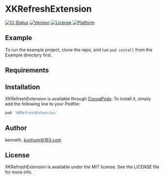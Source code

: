# XKRefreshExtension

[![CI Status](https://img.shields.io/travis/kenneth/XKRefreshExtension.svg?style=flat)](https://travis-ci.org/kenneth/XKRefreshExtension)
[![Version](https://img.shields.io/cocoapods/v/XKRefreshExtension.svg?style=flat)](https://cocoapods.org/pods/XKRefreshExtension)
[![License](https://img.shields.io/cocoapods/l/XKRefreshExtension.svg?style=flat)](https://cocoapods.org/pods/XKRefreshExtension)
[![Platform](https://img.shields.io/cocoapods/p/XKRefreshExtension.svg?style=flat)](https://cocoapods.org/pods/XKRefreshExtension)

## Example

To run the example project, clone the repo, and run `pod install` from the Example directory first.

## Requirements

## Installation

XKRefreshExtension is available through [CocoaPods](https://cocoapods.org). To install
it, simply add the following line to your Podfile:

```ruby
pod 'XKRefreshExtension'
```

## Author

kenneth, kunhum@163.com

## License

XKRefreshExtension is available under the MIT license. See the LICENSE file for more info.

